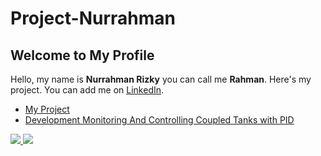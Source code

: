 # Project-Nurrahman
## Welcome to My Profile  
Hello, my name is **Nurrahman Rizky** you can call me **Rahman**. Here's my project. You can add me on [LinkedIn](https://www.linkedin.com/in/nurrahmanrizky/).


- [My Project](https://github.com/gitnurrahman/Project-Nurrahman)
- [Development Monitoring And Controlling Coupled Tanks with PID](https://github.com/gitnurrahman/DOO2)

<a href="https://github.com/gitnurrahman">
  <img align="Top" src="https://github-readme-stats.vercel.app/api?username=gitnurrahman&show_icons=true" />
</a>
<a href="https://github.com/gitnurrahman">
  <img align="Bottom" src="https://github-readme-stats.vercel.app/api/top-langs/?username=gitnurrahman&show_icons=true" />
</a>
